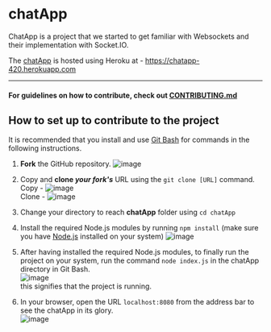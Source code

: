 # chatApp

ChatApp is a project that we started to get familiar with Websockets and their implementation with Socket.IO.

The [chatApp](https://chatapp-420.herokuapp.com) is hosted using Heroku at - https://chatapp-420.herokuapp.com

---

#### For guidelines on how to contribute, check out [CONTRIBUTING.md](https://github.com/osBins/chatApp/blob/main/CONTRIBUTING.md) 

## How to set up to contribute to the project
It is recommended that you install and use [Git Bash](https://git-scm.com/downloads) for commands in the following instructions.

1. **Fork** the GitHub repository.
   ![image](https://user-images.githubusercontent.com/70942982/143769515-719cdb62-3b85-4d55-8577-ca6a5cdbc4bb.png)

2. Copy and **clone *your fork's*** URL using the `git clone [URL]` command. <br/>
   Copy - 
   ![image](https://user-images.githubusercontent.com/70942982/143769547-9c69be81-e449-4c95-b3ac-2adea2ea7ea1.png) <br/>
   Clone - 
   ![image](https://user-images.githubusercontent.com/70942982/143769592-3bdf78ab-aa1a-4f78-91e7-8e0e728d85c9.png)

3. Change your directory to reach **chatApp** folder using `cd chatApp`

4. Install the required Node.js modules by running `npm install`
   (make sure you have [Node.js](https://nodejs.org/en/download/) installed on your system)
   ![image](https://user-images.githubusercontent.com/70942982/143769635-a7dc31c9-6681-4032-b181-1045330d149e.png)

5. After having installed the required Node.js modules, to finally run the project on your system, run the command `node index.js` in the chatApp directory in Git Bash. <br/>
   ![image](https://user-images.githubusercontent.com/70942982/143769651-2bff8683-c972-4423-9082-15bf16b7ae75.png) <br/>
   this signifies that the project is running.

6. In your browser, open the URL `localhost:8080` from the address bar to see the chatApp in its glory. <br/>
   ![image](https://user-images.githubusercontent.com/70942982/143769693-7ec927e2-31ac-493d-86e9-1dd3209e83f7.png)

